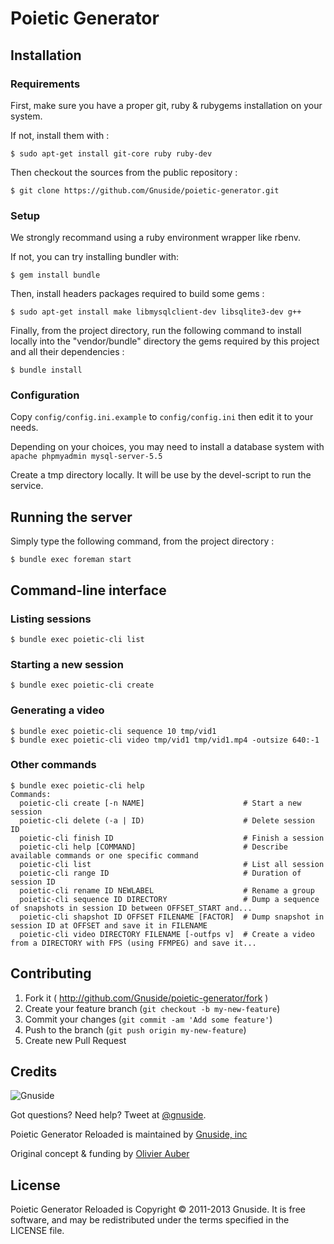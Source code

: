 Poietic Generator
=================

Installation
------------

### Requirements

First, make sure you have a proper git, ruby & rubygems installation on your system.

If not, install them with :

    $ sudo apt-get install git-core ruby ruby-dev  

Then checkout the sources from the public repository :

    $ git clone https://github.com/Gnuside/poietic-generator.git


### Setup

We strongly recommand using a ruby environment wrapper like rbenv.

If not, you can try installing bundler with:

    $ gem install bundle

Then, install  headers packages required to build some gems :

    $ sudo apt-get install make libmysqlclient-dev libsqlite3-dev g++

Finally, from the project directory, run the following command to install
locally into the "vendor/bundle" directory the gems required by this project
and all their dependencies :

    $ bundle install


### Configuration

Copy ``config/config.ini.example`` to ``config/config.ini`` then edit it to your needs.

Depending on your choices, you may need to install a database system with ``apache phpmyadmin mysql-server-5.5``

Create a tmp directory locally. It will be use by the devel-script to run the service.


Running the server
------------------

Simply type the following command, from the project directory :

    $ bundle exec foreman start

Command-line interface
----------------------

### Listing sessions

    $ bundle exec poietic-cli list

### Starting a new session

    $ bundle exec poietic-cli create

### Generating a video

    $ bundle exec poietic-cli sequence 10 tmp/vid1
    $ bundle exec poietic-cli video tmp/vid1 tmp/vid1.mp4 -outsize 640:-1

### Other commands

    $ bundle exec poietic-cli help
    Commands:
      poietic-cli create [-n NAME]                      # Start a new session
      poietic-cli delete (-a | ID)                      # Delete session ID
      poietic-cli finish ID                             # Finish a session
      poietic-cli help [COMMAND]                        # Describe available commands or one specific command
      poietic-cli list                                  # List all session
      poietic-cli range ID                              # Duration of session ID
      poietic-cli rename ID NEWLABEL                    # Rename a group
      poietic-cli sequence ID DIRECTORY                 # Dump a sequence of snapshots in session ID between OFFSET_START and...
      poietic-cli shapshot ID OFFSET FILENAME [FACTOR]  # Dump snapshot in session ID at OFFSET and save it in FILENAME
      poietic-cli video DIRECTORY FILENAME [-outfps v]  # Create a video from a DIRECTORY with FPS (using FFMPEG) and save it...


Contributing
------------

1. Fork it ( http://github.com/Gnuside/poietic-generator/fork )
2. Create your feature branch (`git checkout -b my-new-feature`)
3. Commit your changes (`git commit -am 'Add some feature'`)
4. Push to the branch (`git push origin my-new-feature`)
5. Create new Pull Request


Credits
-------

![Gnuside](http://www.gnuside.com/wp-content/themes/gnuside-ignition-0.2-1-g0d0a5ed/images/logo-whitebg-128.png)

Got questions? Need help? Tweet at [@gnuside](http://twitter.com/gnuside).

Poietic Generator Reloaded is maintained by [Gnuside, inc](http://gnuside.com)

Original concept & funding by [Olivier Auber](http://twitter.com/OlivierAuber)


License
-------

Poietic Generator Reloaded is Copyright © 2011-2013 Gnuside.
It is free software, and may be redistributed under the terms specified in the LICENSE file.

